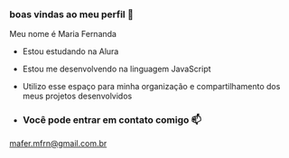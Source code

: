 ### boas vindas ao meu perfil 💞


Meu nome é Maria Fernanda

- Estou estudando na Alura
- Estou me desenvolvendo na linguagem JavaScript
- Utilizo esse espaço para minha organização e compartilhamento dos meus projetos desenvolvidos

- ### Você pode entrar em contato comigo 📫

mafer.mfrn@gmail.com.br

